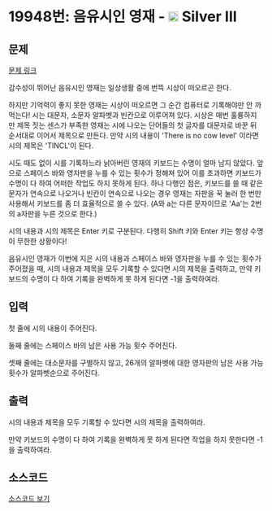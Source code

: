 # 19948번: 음유시인 영재 - <img src="https://static.solved.ac/tier_small/8.svg" style="height:20px" /> Silver III

<!-- performance -->

<!-- 문제 제출 후 깃허브에 푸시를 했을 때 제출한 코드의 성능이 입력될 공간입니다.-->

<!-- end -->

## 문제

[문제 링크](https://boj.kr/19948)


<p>감수성이 뛰어난&nbsp;음유시인 영재는 일상생활 중에 번뜩 시상이 떠오르곤 한다.</p>

<p>하지만 기억력이 좋지 못한 영재는 시상이 떠오르면 그 순간 컴퓨터로 기록해야만 안 까먹는다! 시는 대문자, 소문자 알파벳과 빈칸으로 이루어져 있다. 시상은 매번 훌륭하지만&nbsp;제목 짓는 센스가 부족한 영재는 시에 나오는 단어들의 첫 글자를 대문자로 바꾼 뒤 순서대로 이어서 제목으로 만든다. 만약 시의 내용이 'There is no cow level' 이라면 시의 제목은 'TINCL'이 된다.</p>

<p>시도 때도 없이 시를 기록하느라 낡아버린&nbsp;영재의 키보드는 수명이 얼마 남지 않았다. 앞으로 스페이스 바와 영자판을 누를&nbsp;수 있는&nbsp;횟수가 정해져 있어 이를 초과하면 키보드가 수명이 다 하여 어떠한 작업도 하지 못하게 된다. 하나 다행인 점은, 키보드를 쓸 때&nbsp;같은 문자가 연속으로 나오거나 빈칸이 연속으로 나오는 경우 영재는 자판을 꾹 눌러 한 번만 사용해서 키보드를 좀 더 효율적으로 쓸 수 있다. (A와 a는 다른 문자이므로 'Aa'는 2번의 a자판을 누른&nbsp;것으로 한다.)</p>

<p>시의 내용과 시의 제목은 Enter 키로 구분된다. 다행히 Shift 키와 Enter 키는 항상 수명이 무한한 상황이다!</p>

<p>음유시인 영재가 이번에 지은 시의 내용과 스페이스 바와 영자판을 누를&nbsp;수 있는 횟수가 주어졌을 때, 시의 내용과 제목을 모두 기록할 수 있다면&nbsp;시의 제목을 출력하고, 만약 키보드의 수명이 다 하여 기록을 완벽하게&nbsp;못 하게 된다면 -1을 출력하여라.</p>



## 입력


<p>첫 줄에&nbsp;시의 내용이 주어진다.</p>

<p>둘째 줄에는 스페이스 바의 남은 사용 가능&nbsp;횟수&nbsp;주어진다.</p>

<p>셋째 줄에는 대소문자를 구별하지 않고, 26개의 알파벳에 대한 영자판의 남은 사용 가능 횟수가 알파벳순으로 주어진다.</p>



## 출력


<p>시의 내용과 제목을 모두 기록할 수 있다면&nbsp;시의 제목을 출력하여라.</p>

<p>만약&nbsp;키보드의 수명이 다 하여&nbsp;기록을 완벽하게&nbsp;못 하게 된다면 작업을 하지 못한다면 -1을 출력하여라.</p>



## 소스코드

[소스코드 보기](음유시인%20영재.cpp)
